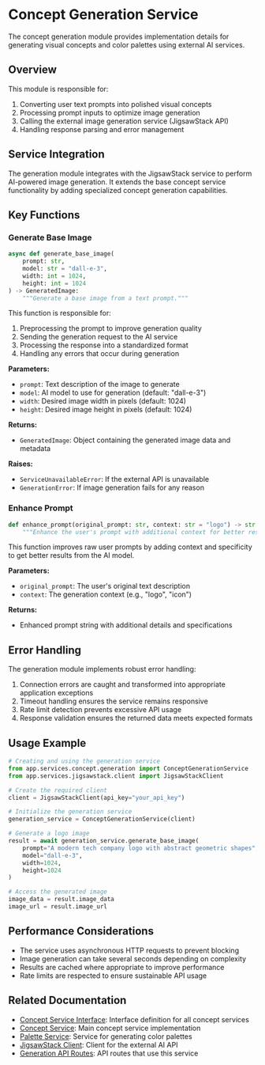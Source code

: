 # Concept Generation Service

The concept generation module provides implementation details for generating visual concepts and color palettes using external AI services.

## Overview

This module is responsible for:

1. Converting user text prompts into polished visual concepts
2. Processing prompt inputs to optimize image generation
3. Calling the external image generation service (JigsawStack API)
4. Handling response parsing and error management

## Service Integration

The generation module integrates with the JigsawStack service to perform AI-powered image generation. It extends the base concept service functionality by adding specialized concept generation capabilities.

## Key Functions

### Generate Base Image

```python
async def generate_base_image(
    prompt: str,
    model: str = "dall-e-3",
    width: int = 1024,
    height: int = 1024
) -> GeneratedImage:
    """Generate a base image from a text prompt."""
```

This function is responsible for:

1. Preprocessing the prompt to improve generation quality
2. Sending the generation request to the AI service
3. Processing the response into a standardized format
4. Handling any errors that occur during generation

**Parameters:**

- `prompt`: Text description of the image to generate
- `model`: AI model to use for generation (default: "dall-e-3")
- `width`: Desired image width in pixels (default: 1024)
- `height`: Desired image height in pixels (default: 1024)

**Returns:**

- `GeneratedImage`: Object containing the generated image data and metadata

**Raises:**

- `ServiceUnavailableError`: If the external API is unavailable
- `GenerationError`: If image generation fails for any reason

### Enhance Prompt

```python
def enhance_prompt(original_prompt: str, context: str = "logo") -> str:
    """Enhance the user's prompt with additional context for better results."""
```

This function improves raw user prompts by adding context and specificity to get better results from the AI model.

**Parameters:**

- `original_prompt`: The user's original text description
- `context`: The generation context (e.g., "logo", "icon")

**Returns:**

- Enhanced prompt string with additional details and specifications

## Error Handling

The generation module implements robust error handling:

1. Connection errors are caught and transformed into appropriate application exceptions
2. Timeout handling ensures the service remains responsive
3. Rate limit detection prevents excessive API usage
4. Response validation ensures the returned data meets expected formats

## Usage Example

```python
# Creating and using the generation service
from app.services.concept.generation import ConceptGenerationService
from app.services.jigsawstack.client import JigsawStackClient

# Create the required client
client = JigsawStackClient(api_key="your_api_key")

# Initialize the generation service
generation_service = ConceptGenerationService(client)

# Generate a logo image
result = await generation_service.generate_base_image(
    prompt="A modern tech company logo with abstract geometric shapes",
    model="dall-e-3",
    width=1024,
    height=1024
)

# Access the generated image
image_data = result.image_data
image_url = result.image_url
```

## Performance Considerations

- The service uses asynchronous HTTP requests to prevent blocking
- Image generation can take several seconds depending on complexity
- Results are cached where appropriate to improve performance
- Rate limits are respected to ensure sustainable API usage

## Related Documentation

- [Concept Service Interface](interface.md): Interface definition for all concept services
- [Concept Service](service.md): Main concept service implementation
- [Palette Service](palette.md): Service for generating color palettes
- [JigsawStack Client](../jigsawstack/client.md): Client for the external AI API
- [Generation API Routes](../../api/routes/concept/generation.md): API routes that use this service
